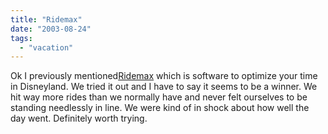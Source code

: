 ```yaml
---
title: "Ridemax"
date: "2003-08-24"
tags: 
  - "vacation"
---
```


Ok I previously mentioned[Ridemax](http://www.ridemax.com/ "Disneyland - Spend Less Time in Line") which is software to optimize your time in Disneyland. We tried it out and I have to say it seems to be a winner. We hit way more rides than we normally have and never felt ourselves to be standing needlessly in line. We were kind of in shock about how well the day went. Definitely worth trying.
